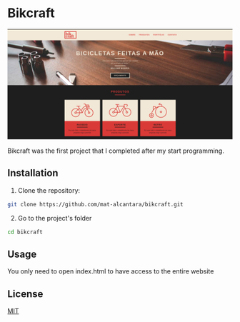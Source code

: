 # Bikcraft

![screenshot of the website](./img/screenshot.png)

Bikcraft was the first project that I completed after my start programming.

## Installation

1. Clone the repository:

```bash
git clone https://github.com/mat-alcantara/bikcraft.git
```

2. Go to the project's folder

```bash
cd bikcraft
```

## Usage

You only need to open index.html to have access to the entire website

## License

[MIT](https://choosealicense.com/licenses/mit/)
